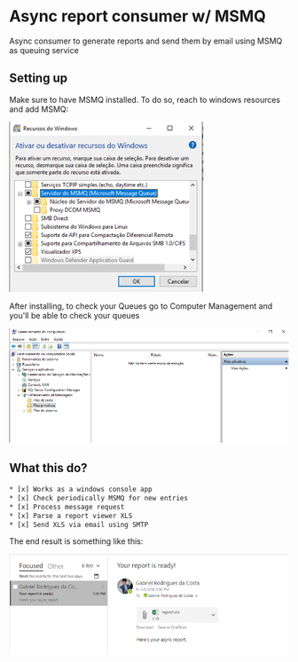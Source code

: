 # Async report consumer w/ MSMQ
Async consumer to generate reports and send them by email using MSMQ as queuing service

## Setting up
Make sure to have MSMQ installed. To do so, reach to windows resources and add MSMQ:

<img src="https://raw.githubusercontent.com/Agezao/Async-report-consumer-w-MSMQ/master/ActivateMsmq.PNG" width="350" />

After installing, to check your Queues go to Computer Management and you'll be able to check your queues

<img src="https://raw.githubusercontent.com/Agezao/Async-report-consumer-w-MSMQ/master/Checking%20queues.PNG" width="700" />

## What this do?
    * [x] Works as a windows console app
    * [x] Check periodically MSMQ for new entries
    * [x] Process message request
    * [x] Parse a report viewer XLS
    * [x] Send XLS via email using SMTP

The end result is something like this:

<img src="https://raw.githubusercontent.com/Agezao/Async-report-consumer-w-MSMQ/master/SentMail.PNG" width="600" />

